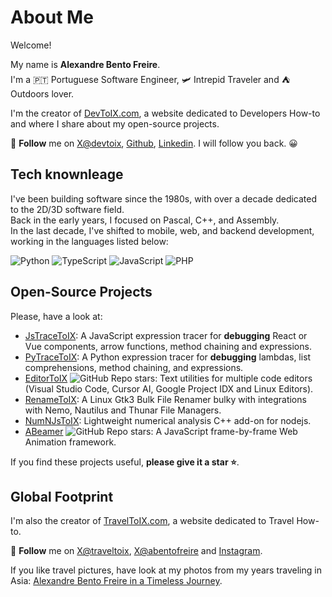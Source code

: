 # About Me
Welcome! 

My name is **Alexandre Bento Freire**.  
I'm a 🇵🇹 Portuguese Software Engineer, 🛩️ Intrepid Traveler and ⛺️ Outdoors lover.

I'm the creator of [DevToIX.com](https://www.devtoix.com), a website dedicated to Developers How-to and where I share about my open-source projects.  

🎯 **Follow** me on [X@devtoix](https://x.com/devtoix), [Github](https://github.com/a-bentofreire), [Linkedin](https://www.linkedin.com/in/abentofreire).
I will follow you back. 😀

## Tech knownleage

I've been building software since the 1980s, with over a decade dedicated to the 2D/3D software field.  
Back in the early years, I focused on Pascal, C++, and Assembly.  
In the last decade, I've shifted to mobile, web, and backend development, working in the languages listed below:

![Python](https://img.shields.io/badge/Python-3776AB) 
![TypeScript](https://img.shields.io/badge/TypeScript-F7DF1E)
![JavaScript](https://img.shields.io/badge/JavaScript-F7DF1E)
![PHP](https://img.shields.io/badge/PHP-777BB4)

## Open-Source Projects

Please, have a look at:
- [JsTraceToIX](https://github.com/a-bentofreire/jstracetoix): A JavaScript expression tracer for **debugging** React or Vue components, arrow functions, method chaining and expressions.
- [PyTraceToIX](https://github.com/a-bentofreire/pytracetoix): A Python expression tracer for **debugging** lambdas, list comprehensions, method chaining, and expressions.
- [EditorToIX](https://github.com/a-bentofreire/editortoix)   ![GitHub Repo stars](https://img.shields.io/github/stars/a-bentofreire/editortoix): Text utilities for multiple code editors (Visual Studio Code, Cursor AI, Google Project IDX and Linux Editors).
- [RenameToIX](https://github.com/a-bentofreire/renametoix): A Linux Gtk3 Bulk File Renamer bulky with integrations with Nemo, Nautilus and Thunar File Managers.
- [NumNJsToIX](https://www.devtoix.com/en/projects/numnjstoix): Lightweight numerical analysis C++ add-on for nodejs.
- [ABeamer](https://github.com/a-bentofreire/abeamer)   ![GitHub Repo stars](https://img.shields.io/github/stars/a-bentofreire/abeamer?labelColor=3776AB
): A JavaScript frame-by-frame Web Animation framework.

If you find these projects useful, **please give it a star ⭐️**.

## Global Footprint

I'm also the creator of [TravelToIX.com](https://www.traveltoix.com), a website dedicated to Travel How-to.  

🎯 **Follow** me on [X@traveltoix](https://x.com/traveltoix), [X@abentofreire](https://x.com/abentofreire) and [Instagram](https://www.instagram.com/abentofreire/).  

If you like travel pictures, have look at my photos from my years traveling in Asia: [Alexandre Bento Freire in a Timeless Journey](https://www.facebook.com/fb.abentofreire/).
